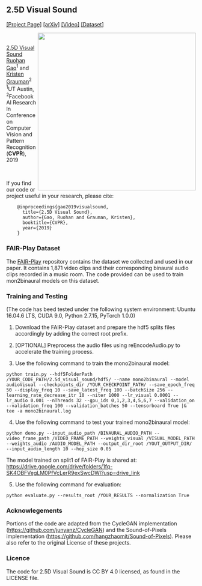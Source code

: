 ## 2.5D Visual Sound
[[Project Page]](http://vision.cs.utexas.edu/projects/2.5D_visual_sound/)    [[arXiv]](https://arxiv.org/abs/1812.04204) [[Video]](https://www.youtube.com/watch?v=Wrx3pv_ixdI) [[Dataset]](https://github.com/facebookresearch/FAIR-Play)<br/>

<img src='2.5D_visual_sound.png' align="right" width=420>

<br/>

[2.5D Visual Sound](https://arxiv.org/abs/1812.04204)  
 [Ruohan Gao](https://www.cs.utexas.edu/~rhgao/)<sup>1</sup> and [Kristen Grauman](http://www.cs.utexas.edu/~grauman/)<sup>2</sup> <br/>
 <sup>1</sup>UT Austin, <sup>2</sup>Facebook AI Research  
 In Conference on Computer Vision and Pattern Recognition (**CVPR**), 2019  
 
<br/>

If you find our code or project useful in your research, please cite:

        @inproceedings{gao2019visualsound,
          title={2.5D Visual Sound},
          author={Gao, Ruohan and Grauman, Kristen},
          booktitle={CVPR},
          year={2019}
        }

### FAIR-Play Dataset
The [FAIR-Play](https://github.com/facebookresearch/FAIR-Play) repository contains the dataset we collected and used in our paper. It contains 1,871 video clips and their corresponding binaural audio clips recorded in a music room. The code provided can be used to train mon2binaural models on this dataset.

### Training and Testing
(The code has beed tested under the following system environment: Ubuntu 16.04.6 LTS, CUDA 9.0, Python 2.7.15, PyTorch 1.0.0)
1. Download the FAIR-Play dataset and prepare the hdf5 splits files accordingly by adding the correct root prefix.

2. [OPTIONAL] Preprocess the audio files using reEncodeAudio.py to accelerate the training process.

3. Use the following command to train the mono2binaural model:
```
python train.py --hdf5FolderPath /YOUR_CODE_PATH/2.5d_visual_sound/hdf5/ --name mono2binaural --model audioVisual --checkpoints_dir /YOUR_CHECKPOINT_PATH/ --save_epoch_freq 50 --display_freq 10 --save_latest_freq 100 --batchSize 256 --learning_rate_decrease_itr 10 --niter 1000 --lr_visual 0.0001 --lr_audio 0.001 --nThreads 32 --gpu_ids 0,1,2,3,4,5,6,7 --validation_on --validation_freq 100 --validation_batches 50 --tensorboard True |& tee -a mono2binaural.log
```

4. Use the following command to test your trained mono2binaural model:
```
python demo.py --input_audio_path /BINAURAL_AUDIO_PATH --video_frame_path /VIDEO_FRAME_PATH --weights_visual /VISUAL_MODEL_PATH --weights_audio /AUDIO_MODEL_PATH --output_dir_root /YOUT_OUTPUT_DIR/ --input_audio_length 10 --hop_size 0.05
```
The model trained on split1 of FAIR-Play is shared at: https://drive.google.com/drive/folders/1fq-SK4OBFVegLM0PfVcLerR9exSwcDWl?usp=drive_link

5. Use the following command for evaluation:
```
python evaluate.py --results_root /YOUR_RESULTS --normalization True
```

### Acknowlegements
Portions of the code are adapted from the CycleGAN implementation (https://github.com/junyanz/CycleGAN) and the Sound-of-Pixels implementation (https://github.com/hangzhaomit/Sound-of-Pixels). Please also refer to the original License of these projects.


### Licence
The code for 2.5D Visual Sound is CC BY 4.0 licensed, as found in the LICENSE file.
